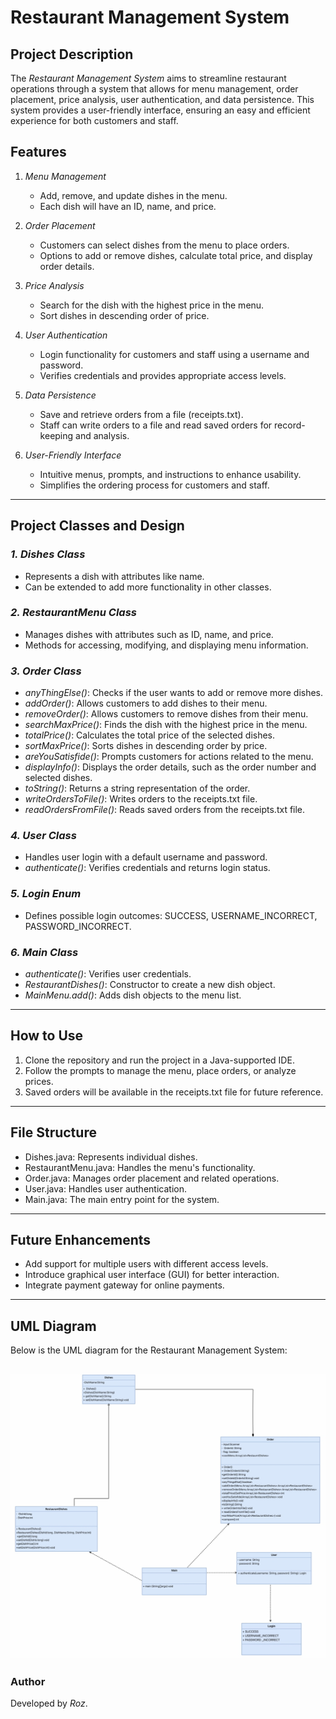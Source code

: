 # Restaurant Management System

## Project Description
The *Restaurant Management System* aims to streamline restaurant operations through a system that allows for menu management, order placement, price analysis, user authentication, and data persistence. This system provides a user-friendly interface, ensuring an easy and efficient experience for both customers and staff.

## Features
1. *Menu Management*  
   - Add, remove, and update dishes in the menu.  
   - Each dish will have an ID, name, and price.  

2. *Order Placement*  
   - Customers can select dishes from the menu to place orders.  
   - Options to add or remove dishes, calculate total price, and display order details.  

3. *Price Analysis*  
   - Search for the dish with the highest price in the menu.  
   - Sort dishes in descending order of price.  

4. *User Authentication*  
   - Login functionality for customers and staff using a username and password.  
   - Verifies credentials and provides appropriate access levels.  

5. *Data Persistence*  
   - Save and retrieve orders from a file (receipts.txt).  
   - Staff can write orders to a file and read saved orders for record-keeping and analysis.  

6. *User-Friendly Interface*  
   - Intuitive menus, prompts, and instructions to enhance usability.  
   - Simplifies the ordering process for customers and staff.  

---

## Project Classes and Design
### *1. Dishes Class*
- Represents a dish with attributes like name.  
- Can be extended to add more functionality in other classes.

### *2. RestaurantMenu Class*
- Manages dishes with attributes such as ID, name, and price.  
- Methods for accessing, modifying, and displaying menu information.

### *3. Order Class*
- *anyThingElse()*: Checks if the user wants to add or remove more dishes.  
- *addOrder()*: Allows customers to add dishes to their menu.  
- *removeOrder()*: Allows customers to remove dishes from their menu.  
- *searchMaxPrice()*: Finds the dish with the highest price in the menu.  
- *totalPrice()*: Calculates the total price of the selected dishes.  
- *sortMaxPrice()*: Sorts dishes in descending order by price.  
- *areYouSatisfide()*: Prompts customers for actions related to the menu.  
- *displayInfo()*: Displays the order details, such as the order number and selected dishes.  
- *toString()*: Returns a string representation of the order.  
- *writeOrdersToFile()*: Writes orders to the receipts.txt file.  
- *readOrdersFromFile()*: Reads saved orders from the receipts.txt file.  

### *4. User Class*
- Handles user login with a default username and password.  
- *authenticate()*: Verifies credentials and returns login status.  

### *5. Login Enum*
- Defines possible login outcomes: SUCCESS, USERNAME_INCORRECT, PASSWORD_INCORRECT.

### *6. Main Class*
- *authenticate()*: Verifies user credentials.  
- *RestaurantDishes()*: Constructor to create a new dish object.  
- *MainMenu.add()*: Adds dish objects to the menu list.  

---

## How to Use
1. Clone the repository and run the project in a Java-supported IDE.  
2. Follow the prompts to manage the menu, place orders, or analyze prices.  
3. Saved orders will be available in the receipts.txt file for future reference.

---

## File Structure
- Dishes.java: Represents individual dishes.  
- RestaurantMenu.java: Handles the menu's functionality.  
- Order.java: Manages order placement and related operations.  
- User.java: Handles user authentication.  
- Main.java: The main entry point for the system.

---

## Future Enhancements
- Add support for multiple users with different access levels.  
- Introduce graphical user interface (GUI) for better interaction.  
- Integrate payment gateway for online payments.

---

## UML Diagram
Below is the UML diagram for the Restaurant Management System:

![UML](UML.png)
---

### Author
Developed by *Roz*.
